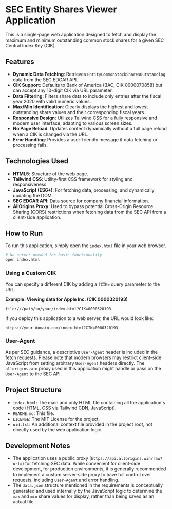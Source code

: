 # SEC Entity Shares Viewer Application

This is a single-page web application designed to fetch and display the maximum and minimum outstanding common stock shares for a given SEC Central Index Key (CIK).

## Features

-   **Dynamic Data Fetching**: Retrieves `EntityCommonStockSharesOutstanding` data from the SEC EDGAR API.
-   **CIK Support**: Defaults to Bank of America (BAC, CIK 0000070858) but can accept any 10-digit CIK via URL parameter.
-   **Data Filtering**: Filters share data to include only entries after the fiscal year 2020 with valid numeric values.
-   **Max/Min Identification**: Clearly displays the highest and lowest outstanding share values and their corresponding fiscal years.
-   **Responsive Design**: Utilizes Tailwind CSS for a fully responsive and modern user interface, adapting to various screen sizes.
-   **No Page Reload**: Updates content dynamically without a full page reload when a CIK is changed via the URL.
-   **Error Handling**: Provides a user-friendly message if data fetching or processing fails.

## Technologies Used

-   **HTML5**: Structure of the web page.
-   **Tailwind CSS**: Utility-first CSS framework for styling and responsiveness.
-   **JavaScript (ES6+)**: For fetching data, processing, and dynamically updating the DOM.
-   **SEC EDGAR API**: Data source for company financial information.
-   **AllOrigins Proxy**: Used to bypass potential Cross-Origin Resource Sharing (CORS) restrictions when fetching data from the SEC API from a client-side application.

## How to Run

To run this application, simply open the `index.html` file in your web browser.

```bash
# No server needed for basic functionality
open index.html
```

### Using a Custom CIK

You can specify a different CIK by adding a `?CIK=` query parameter to the URL.

**Example: Viewing data for Apple Inc. (CIK 0000320193)**

```
file:///path/to/your/index.html?CIK=0000320193
```

If you deploy this application to a web server, the URL would look like:

```
https://your-domain.com/index.html?CIK=0000320193
```

### User-Agent

As per SEC guidance, a descriptive `User-Agent` header is included in the fetch requests. Please note that modern browsers may restrict client-side JavaScript from setting arbitrary `User-Agent` headers directly. The `allorigins.win` proxy used in this application might handle or pass on the `User-Agent` to the SEC API.

## Project Structure

-   `index.html`: The main and only HTML file containing all the application's code (HTML, CSS via Tailwind CDN, JavaScript).
-   `README.md`: This file.
-   `LICENSE`: The MIT License for the project.
-   `uid.txt`: An additional context file provided in the project root, not directly used by the web application logic.

## Development Notes

-   The application uses a public proxy (`https://api.allorigins.win/raw?url=`) for fetching SEC data. While convenient for client-side development, for production environments, it is generally recommended to implement a custom server-side proxy to have full control over requests, including `User-Agent` and error handling.
-   The `data.json` structure mentioned in the requirements is conceptually generated and used internally by the JavaScript logic to determine the `max` and `min` share values for display, rather than being saved as an actual file.

